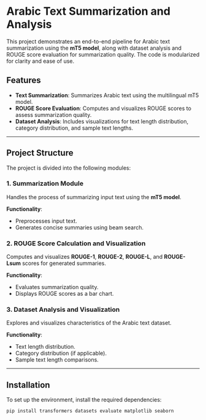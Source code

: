 # Arabic Text Summarization and Analysis

This project demonstrates an end-to-end pipeline for Arabic text summarization using the **mT5 model**, along with dataset analysis and ROUGE score evaluation for summarization quality. The code is modularized for clarity and ease of use.

## Features
- **Text Summarization**: Summarizes Arabic text using the multilingual mT5 model.
- **ROUGE Score Evaluation**: Computes and visualizes ROUGE scores to assess summarization quality.
- **Dataset Analysis**: Includes visualizations for text length distribution, category distribution, and sample text lengths.

---

## Project Structure
The project is divided into the following modules:

### 1. Summarization Module
Handles the process of summarizing input text using the **mT5 model**.

**Functionality**:
- Preprocesses input text.
- Generates concise summaries using beam search.

### 2. ROUGE Score Calculation and Visualization
Computes and visualizes **ROUGE-1**, **ROUGE-2**, **ROUGE-L**, and **ROUGE-Lsum** scores for generated summaries.

**Functionality**:
- Evaluates summarization quality.
- Displays ROUGE scores as a bar chart.

### 3. Dataset Analysis and Visualization
Explores and visualizes characteristics of the Arabic text dataset.

**Functionality**:
- Text length distribution.
- Category distribution (if applicable).
- Sample text length comparisons.

---

## Installation

To set up the environment, install the required dependencies:

```bash
pip install transformers datasets evaluate matplotlib seaborn



